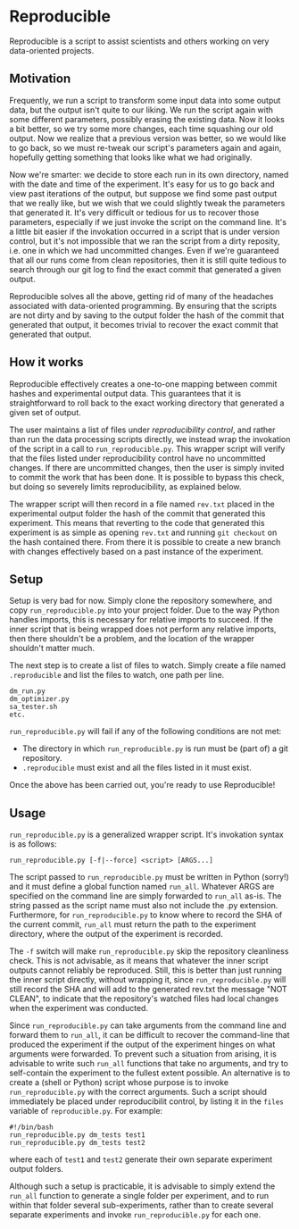 Reproducible
============

Reproducible is a script to assist scientists and others working on very
data-oriented projects. 

Motivation
----------

Frequently, we run a script to transform some input data into some output data,
but the output isn't quite to our liking. We run the script again with some
different parameters, possibly erasing the existing data. Now it looks a bit
better, so we try some more changes, each time squashing our old output. Now we
realize that a previous version was better, so we would like to go back, so we
must re-tweak our script's parameters again and again, hopefully getting
something that looks like what we had originally.

Now we're smarter: we decide to store each run in its own directory, named with
the date and time of the experiment. It's easy for us to go back and view past
iterations of the output, but suppose we find some past output that we really
like, but we wish that we could slightly tweak the parameters that generated
it. It's very difficult or tedious for us to recover those parameters,
especially if we just invoke the script on the command line. It's a little bit
easier if the invokation occurred in a script that is under version control,
but it's not impossible that we ran the script from a dirty reposity, i.e. one
in which we had uncommitted changes. Even if we're guaranteed that all our runs
come from clean repositories, then it is still quite tedious to search through
our git log to find the exact commit that generated a given output.

Reproducible solves all the above, getting rid of many of the headaches
associated with data-oriented programming. By ensuring that the scripts are not
dirty and by saving to the output folder the hash of the commit that generated
that output, it becomes trivial to recover the exact commit that generated that
output.

How it works
------------

Reproducible effectively creates a one-to-one mapping between commit hashes and
experimental output data. This guarantees that it is straightforward to roll
back to the exact working directory that generated a given set of output.

The user maintains a list of files under _reproducibility control_, and rather
than run the data processing scripts directly, we instead wrap the invokation
of the script in a call to <code>run_reproducible.py</code>. This wrapper
script will verify that the files listed under reproducibility control
have no uncommitted changes. If there are uncommitted changes, then the user is
simply invited to commit the work that has been done. It is possible to bypass
this check, but doing so severely limits reproducibility, as explained below. 

The wrapper script will then record in a file named <code>rev.txt</code> placed
in the experimental output folder the hash of the commit that generated this
experiment. This means that reverting to the code that generated this
experiment is as simple as opening <code>rev.txt</code> and running <code>git
checkout</code> on the hash contained there. From there it is possible to
create a new branch with changes effectively based on a past instance of the
experiment.

Setup
-----

Setup is very bad for now. Simply clone the repository somewhere, and copy
<code>run_reproducible.py</code> into your project folder. Due to the way
Python handles imports, this is necessary for relative imports to succeed. If
the inner script that is being wrapped does not perform any relative imports,
then there shouldn't be a problem, and the location of the wrapper shouldn't
matter much. 

The next step is to create a list of files to watch. Simply create a file named
<code>.reproducible</code> and list the files to watch, one path per line.

    dm_run.py
    dm_optimizer.py
    sa_tester.sh
    etc.

<code>run_reproducible.py</code> will fail if any of the following conditions
are not met:

* The directory in which <code>run_reproducible.py</code> is run must be
  (part of) a git repository.
* <code>.reproducible</code> must exist and all the files listed in it must
  exist.

Once the above has been carried out, you're ready to use Reproducible!

Usage
-----

<code>run_reproducible.py</code> is a generalized wrapper script. It's
invokation syntax is as follows:

    run_reproducible.py [-f|--force] <script> [ARGS...]

The script passed to <code>run_reproducible.py</code> must be written in Python
(sorry!) and it must define a global function named <code>run_all</code>.
Whatever ARGS are specified on the command line are simply forwarded to
<code>run_all</code> as-is. The string passed as the script name must also not
include the .py extension. Furthermore, for <code>run_reproducible.py</code>
to know where to record the SHA of the current commit, <code>run_all</code>
must return the path to the experiment directory, where the output of the
experiment is recorded.

The <code>-f</code> switch will make <code>run_reproducible.py</code> skip the
repository cleanliness check. This is not advisable, as it means that whatever
the inner script outputs cannot reliably be reproduced. Still, this is better
than just running the inner script directly, without wrapping it, since
<code>run_reproducible.py</code> will still record the SHA and will add to the
generated rev.txt the message "NOT CLEAN", to indicate that the repository's
watched files had local changes when the experiment was conducted.

Since <code>run_reproducible.py</code> can take arguments from the command line
and forward them to <code>run_all</code>, it can be difficult to recover the
command-line that produced the experiment if the output of the experiment
hinges on what arguments were forwarded. To prevent such a situation from
arising, it is advisable to write such <code>run_all</code> functions that take
no arguments, and try to self-contain the experiment to the fullest extent
possible. An alternative is to create a (shell or Python) script whose purpose
is to invoke <code>run_reproducible.py</code> with the correct arguments. Such
a script should immediately be placed under reproducibilit control, by listing
it in the <code>files</code> variable of <code>reproducible.py</code>. For
example:

    #!/bin/bash
    run_reproducible.py dm_tests test1
    run_reproducible.py dm_tests test2

where each of <code>test1</code> and <code>test2</code> generate their own
separate experiment output folders.

Although such a setup is practicable, it is advisable to simply extend the
<code>run_all</code> function to generate a single folder per experiment, and
to run within that folder several sub-experiments, rather than to create
several separate experiments and invoke <code>run_reproducible.py</code> for
each one.
